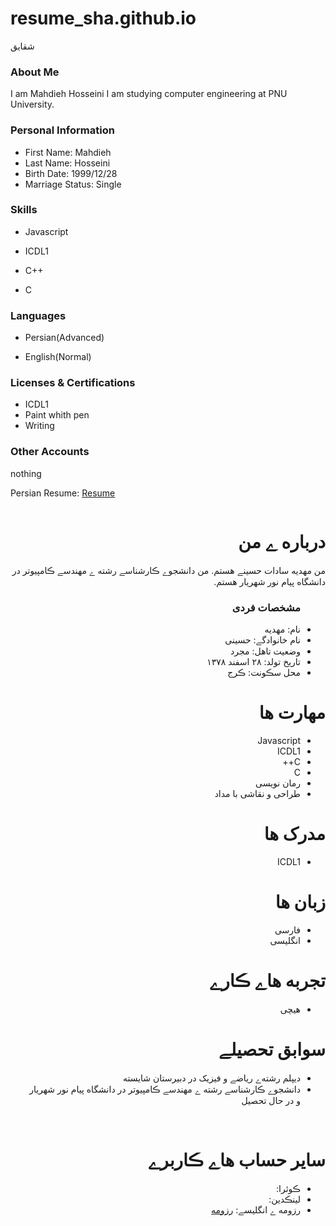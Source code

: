 # resume_sha.github.io
شقایق
<img src="" />

### About Me

I am Mahdieh Hosseini
I am studying computer engineering at PNU University.

### Personal Information

- First Name: Mahdieh
- Last Name: Hosseini
- Birth Date: 1999/12/28
- Marriage Status: Single

### Skills

+ Javascript

+ ICDL1

+ C++

+ C

### Languages

- Persian(Advanced)

- English(Normal)

### Licenses & Certifications

- ICDL1
- Paint whith pen 
- Writing 

### Other Accounts
  nothing
  
  Persian Resume: <a href=""> Resume </a>
<div dir="rtl">
  <img src="" />
  <h1> درباره ے من</h1>
  <p> من مهدیه سادات حسینے هستم. من دانشجوے ڪارشناسے رشته ے مهندسے ڪامپیوتر در دانشگاه پیام نور شهریار هستم.</p>
  
  <ul>
    <h3> مشخصات فردی</h3>
  <li>نام: مهدیه</li>
  <li>نام خانوادگے: حسینی</li>
  <li>وضعیت تاهل: مجرد</li>
  <li>تاریخ تولد: ۲۸ اسفند ۱۳۷۸</li>
  <li>محل سڪونت: ڪرج</li>
</ul>

  
<h1>مهارت ها</h1>

<ul>
  <li>Javascript</li>
  <li>ICDL1</li>
  <li>C++</li>
  <li>C</li>
  <li>رمان نویسی</li>
  <li>طراحی و نقاشی با مداد</li>
</ul>

<h1> مدرک ها</h1>
<ul>
  <li>ICDL1</li>
</ul>

<h1> زبان ها</h1>
<ul>
  <li>فارسی</li>
  <li>انگلیسی</li>
</ul>

<h1> تجربه هاے ڪارے </h1>
<ul>
   <li>هیچی</li>
</ul>

<h1> سوابق تحصیلے </h1>
<ul>
   <li> دیپلم رشته‌ے ریاضے و فیزیک در دبیرستان شایسته</li>
   <li> دانشجوے ڪارشناسے رشته ے مهندسے ڪامپیوتر در دانشگاه پیام نور شهریار و در حال تحصیل</li>
</ul>

<br/>

<h1> سایر حساب هاے ڪاربرے </h1>
<ul>
  <li>ڪوئرا: 
  <li>لینڪدین: 
  <li>رزومه ے انگلیسے: <a href="https://resume-mahdie.github.io/algorithm.github.io/"> رزومه </a></li>
</ul>

